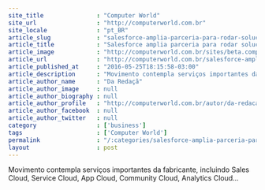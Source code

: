 ```yaml
---
site_title               : "Computer World"
site_url                 : "http://computerworld.com.br"
site_locale              : "pt_BR"
article_slug             : "salesforce-amplia-parceria-para-rodar-solucoes-core-na-nuvem-da-aws"
article_title            : "Salesforce amplia parceria para rodar soluções core na nuvem da AWS"
article_image            : "http://computerworld.com.br/sites/beta.computerworld.com.br/files/news_articles/amazon_aws_cloud.jpg"
article_url              : "http://computerworld.com.br/salesforce-amplia-parceria-para-rodar-solucoes-core-na-nuvem-da-aws"
article_published_at     : "2016-05-25T18:15:58-03:00"
article_description      : "Movimento contempla serviços importantes da fabricante, incluindo Sales Cloud, Service Cloud, App Cloud, Community Cloud, Analytics Cloud..."
article_author_name      : "Da Redaçã"
article_author_image     : null
article_author_biography : null
article_author_profile   : "http://computerworld.com.br/autor/da-redacao"
article_author_facebook  : null
article_author_twitter   : null
category                 : ['business']
tags                     : ['Computer World']
permalink                : "/:categories/salesforce-amplia-parceria-para-rodar-solucoes-core-na-nuvem-da-aws/"
layout                   : post
---
```


Movimento contempla serviços importantes da fabricante, incluindo Sales Cloud, Service Cloud, App Cloud, Community Cloud, Analytics Cloud...
